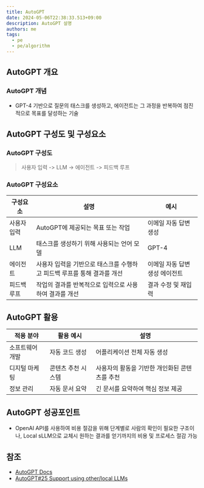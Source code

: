 ```yaml
---
title: AutoGPT
date: 2024-05-06T22:38:33.513+09:00
description: AutoGPT 설명
authors: me
tags:
  - pe
  - pe/algorithm
---
```


## AutoGPT 개요

### AutoGPT 개념

- GPT-4 기반으로 질문의 태스크를 생성하고, 에이전트는 그 과정을 반복하여 점진적으로 목표를 달성하는 기술

## AutoGPT 구성도 및 구성요소

### AutoGPT 구성도

> 사용자 입력 -> LLM -> 에이전트 -> 피드백 루프

### AutoGPT 구성요소

| 구성요소    | 설명                                                                    | 예시                           |
| ----------- | ----------------------------------------------------------------------- | ------------------------------ |
| 사용자 입력 | AutoGPT에 제공되는 목표 또는 작업                                       | 이메일 자동 답변 생성          |
| LLM         | 태스크를 생성하기 위해 사용되는 언어 모델                               | GPT-4                          |
| 에이전트    | 사용자 입력을 기반으로 태스크를 수행하고 피드백 루프를 통해 결과를 개선 | 이메일 자동 답변 생성 에이전트 |
| 피드백 루프 | 작업의 결과를 반복적으로 입력으로 사용하여 결과를 개선                  | 결과 수정 및 재입력            |

## AutoGPT 활용

| 적용 분야       | 활용 예시          | 설명                                          |
| --------------- | ------------------ | --------------------------------------------- |
| 소프트웨어 개발 | 자동 코드 생성     | 어플리케이션 전체 자동 생성                   |
| 디지털 마케팅   | 콘텐츠 추천 시스템 | 사용자의 활동을 기반한 개인화된 콘텐츠를 추천 |
| 정보 관리       | 자동 문서 요약     | 긴 문서를 요약하여 핵심 정보 제공             |

## AutoGPT 성공포인트

- OpenAI API를 사용하여 비용 절감을 위해 단계별로 사람의 확인이 필요한 구조이나, Local sLLM으로 교체시 원하는 결과를 얻기까지의 비용 및 프로세스 절감 가능

## 참조

- [AutoGPT Docs](https://docs.agpt.co/autogpt/)
- [AutoGPT#25 Support using other/local LLMs](https://github.com/Significant-Gravitas/AutoGPT/issues/25)
